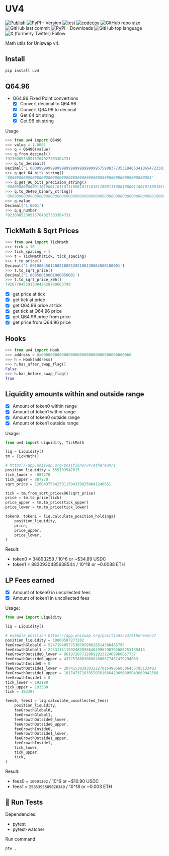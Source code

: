 # UV4

[![Publish](https://github.com/mmsaki/uv4/actions/workflows/release.yml/badge.svg)](https://github.com/mmsaki/uv4/actions/workflows/release.yml)
![PyPI - Version](https://img.shields.io/pypi/v/uv4)
![test](https://github.com/mmsaki/uv4/actions/workflows/test.yml/badge.svg)
[![codecov](https://codecov.io/github/mmsaki/uv4/graph/badge.svg?token=36PUOA0L5F)](https://codecov.io/github/mmsaki/uv4)
![GitHub repo size](https://img.shields.io/github/repo-size/mmsaki/uv4)
![GitHub last commit](https://img.shields.io/github/last-commit/mmsaki/uv4)
![PyPI - Downloads](https://img.shields.io/pypi/dm/uv4)
![GitHub top language](https://img.shields.io/github/languages/top/mmsaki/uv4)
![X (formerly Twitter) Follow](https://img.shields.io/twitter/follow/msakiart)

Math utils for Uniswap v4.

## Install

```sh
pip install uv4
```

## Q64.96

- Q64.96 Fixed Point convertions
  - [x] Convert decimal to Q64.96
  - [x] Convert Q64.96 to decimal
  - [x] Get 64 bit string
  - [x] Get 96 bit string

Usage

```py
>>> from uv4 import Q6496
>>> value = 1.0001
>>> q = Q6496(value)
>>> q.from_decimal()
79236085330515764027303304731
>>> q.to_decimal()
Decimal('1.00009999999999999999999999999957590837735318405341065472330397412292768422048538923263549804688')
>>> q.get_64_bits_string()
'0000000000000000000000000000000000000000000000000000000000000001'
>>> q.get_96_bits_precision_string()
'000000000000011010001101101110001011101011000111000100001100101100101001010111101001111000011011'
>>> q.to_Q6496_binary_string()
'0b0000000000000000000000000000000000000000000000000000000000000001000000000000011010001101101110001011101011000111000100001100101100101001010111101001111000011011'
>>> q.value
Decimal('1.0001')
>>> q.q_number
79236085330515764027303304731
```

## TickMath & Sqrt Prices

```py
>>> from uv4 import TickMath
>>> tick = 10
>>> tick_spacing = 1
>>> t = TickMath(tick, tick_spacing)
>>> t.to_price()
Decimal('1.0010004501200210025202100120004500100001')
>>> t.to_sqrt_price()
Decimal('1.00050010001000050001')
>>> t.to_sqrt_price_x96()
79267784519130042428790663799
```

- [x] get price at tick
- [x] get tick at price
- [x] get Q64.96 price at tick
- [x] get tick at Q64.96 price
- [x] get Q64.96 price from price
- [x] get price from Q64.96 price

## Hooks

```py
>>> from uv4 import Hook
>>> address = 0x00000000000000000000000000000000000000b5
>>> h = Hook(address)
>>> h.has_after_swap_flag()
False
>>> h.has_before_swap_flag()
True
```

## Liquidity amounts within and outside range

- [x] Amount of token0 within range
- [x] Amount of token1 within range
- [x] Amount of token0 outside range
- [x] Amount of token1 outside range

Usage:

```py
from uv4 import Liquidity, TickMath

liq = Liquidity()
tm = TickMath()

# https://app.uniswap.org/positions/v4/ethereum/1
position_liquidity = 555103547015
tick_lower = -887270
tick_upper = 887270
sqrt_price = 1260437594239115943190250841240651

tick = tm.from_sqrt_pricex96(sqrt_price)
price = tm.to_price(tick)
price_upper = tm.to_price(tick_upper)
price_lower = tm.to_price(tick_lower)

token0, token1 = liq.calculate_position_holdings(
    position_liquidity,
    price,
    price_upper,
    price_lower,
)
```

Result:

- token0 = 34893259 / 10^6 or ~$34.89 USDC
- token1 = 8830930485638544 / 10^18 or ~0.0088 ETH

## LP Fees earned

- [x] Amount of token0 in uncollected fees
- [x] Amount of token1 in uncollected fees

Usage:

```py
from uv4 import Liquidity

liq = Liquidity()

# example position https://app.uniswap.org/positions/v3/ethereum/37
position_liquidity = 10860507277202
feeGrowthGlobal0 = 5247194057753078598628514306485795
feeGrowthGlobal1 = 2233111119924828986464996298702686253189413
feeGrowthOutside0_lower = 96197287712989292312469866057737
feeGrowthOutside0_upper = 437757860306982806877467479294063
feeGrowthInside0 = 0
feeGrowthOutside1_lower = 20741530393032227016498669306435785133483
feeGrowthOutside1_upper = 101747371833570761666428696605043869042568
feeGrowthInside1 = 0
tick_lower = 192180
tick_upper = 193380
tick = 193397

fees0, fees1 = liq.calculate_uncollected_fees(
    position_liquidity,
    feeGrowthGlobal0,
    feeGrowthGlobal1,
    feeGrowthOutside0_lower,
    feeGrowthOutside0_upper,
    feeGrowthInside0,
    feeGrowthOutside1_lower,
    feeGrowthOutside1_upper,
    feeGrowthInside1,
    tick_lower,
    tick_upper,
    tick,
)
```

Result:

- fees0 = `10901302` / 10^6 or ~$10.90 USDC
- fees1 = `2585395589026349` / 10^18 or ~0.003 ETH

## 🧪 Run Tests

Dependencies:

- pytest
- pytest-watcher

Run command

```sh
ptw .
```
